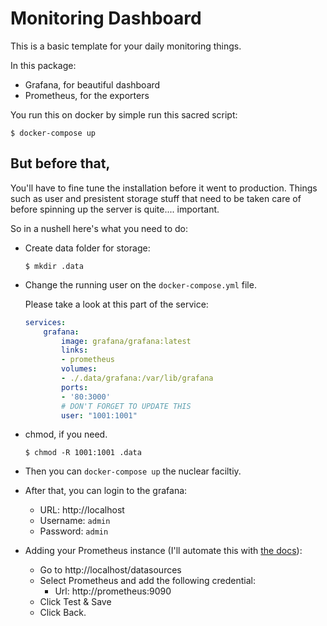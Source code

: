 # Monitoring Dashboard
This is a basic template for your daily monitoring things.

In this package:
- Grafana, for beautiful dashboard
- Prometheus, for the exporters

You run this on docker by simple run this sacred script:
```shell
$ docker-compose up
```

## But before that,
You'll have to fine tune the installation before it went to production. Things such as user and presistent
storage stuff that need to be taken care of before spinning up the server is quite.... important.

So in a nushell here's what you need to do:
- Create data folder for storage:
    ```shell
    $ mkdir .data
    ```
- Change the running user on the `docker-compose.yml` file.
  
  Please take a look at this part of the service:
    ```yaml
    services:
        grafana:
            image: grafana/grafana:latest
            links:
            - prometheus
            volumes:
            - ./.data/grafana:/var/lib/grafana
            ports:
            - '80:3000'
            # DON'T FORGET TO UPDATE THIS
            user: "1001:1001" 
    ```
- chmod, if you need.
    ```shell
    $ chmod -R 1001:1001 .data
    ```
- Then you can `docker-compose up` the nuclear faciltiy.

- After that, you can login to the grafana:
  - URL: http://localhost
  - Username: `admin`
  - Password: `admin`

- Adding your Prometheus instance (I'll automate this with [the docs](https://grafana.com/docs/grafana/latest/administration/provisioning/#datasources?utm_source=grafana_ds_list)):
  - Go to http://localhost/datasources
  - Select Prometheus and add the following credential:
    - Url: http://prometheus:9090
  - Click Test & Save
  - Click Back.
  